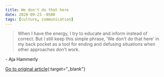 ```yaml
---
title: We don't do that here
date: 2020-09-23 -0500
tags: [culture, communication]
---
```


> When I have the energy, I try to educate and inform instead of correct. But I still keep this simple phrase, 'We don't do that here' in my back pocket as a tool for ending and defusing situations when other approaches don’t work.

\- Aja Hammerly

[Go to original article](https://thagomizer.com/blog/2017/09/29/we-don-t-do-that-here.html?utm_source=pronouncedjerry&utm_medium=blog&utm_campaign=posts){:target="_blank"}